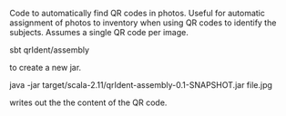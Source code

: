 Code to automatically find QR codes in photos.
Useful for automatic assignment of photos to inventory when using QR codes to identify the subjects.
Assumes a single QR code per image.

   sbt qrIdent/assembly

to create a new jar.

   java -jar target/scala-2.11/qrIdent-assembly-0.1-SNAPSHOT.jar file.jpg

writes out the the content of the QR code.